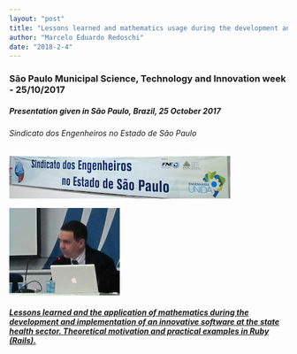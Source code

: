 ```yaml
---
layout: "post"
title: "Lessons learned and mathematics usage during the development and implementation of an innovative software"
author: "Marcelo Eduardo Redoschi"
date: "2018-2-4"
---
```


### São Paulo Municipal Science, Technology and Innovation week - 25/10/2017

##### Presentation given in São Paulo, Brazil, 25 October 2017

###### Sindicato dos Engenheiros no Estado de São Paulo

![Auditório do Sindicato dos Engenheiros no Estado de São Paulo](images/seesp_auditorium.png)

![Photo Marcelo 25 Oct 17](images/photo_marcelo_talk_25_oct_17.png)

##### [Lessons learned and the application of mathematics during the development and implementation of an innovative software at the state health sector. Theoretical motivation and practical examples in Ruby (Rails).](../../pdfs/Lessons_learned_and_mathematics_usage_during_the_development_and_implementation_of_an_innovative_software.pdf)
